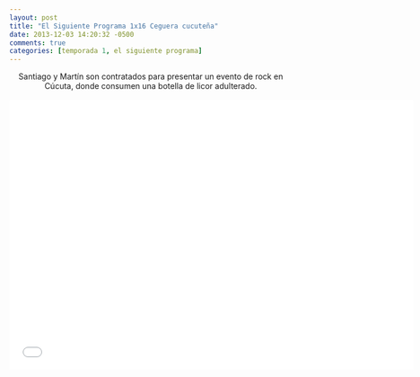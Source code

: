 ```yaml
---
layout: post
title: "El Siguiente Programa 1x16 Ceguera cucuteña"
date: 2013-12-03 14:20:32 -0500
comments: true
categories: [temporada 1, el siguiente programa]
---
```

<div align="center">
Santiago y Martín son contratados para presentar un evento de rock en Cúcuta, donde consumen una botella de licor adulterado.
<br></br>
<iframe width="720" height="480" src="//www.youtube.com/embed/Ho10dJw1nUw" frameborder="0" allowfullscreen></iframe>
</div>
